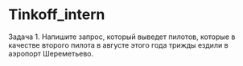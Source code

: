 # Tinkoff_intern
Задача 1. Напишите запрос, который выведет пилотов, которые в качестве второго пилота в
августе этого года трижды ездили в аэропорт Шереметьево. 

